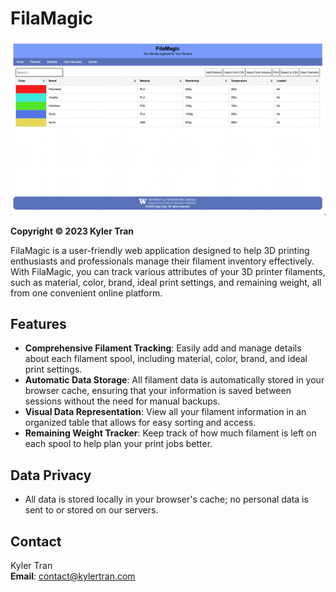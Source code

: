# FilaMagic
![Website Preview](preview.png)

**Copyright &copy; 2023 Kyler Tran**

FilaMagic is a user-friendly web application designed to help 3D printing enthusiasts and professionals manage their filament inventory effectively. With FilaMagic, you can track various attributes of your 3D printer filaments, such as material, color, brand, ideal print settings, and remaining weight, all from one convenient online platform.

## Features

- **Comprehensive Filament Tracking**: Easily add and manage details about each filament spool, including material, color, brand, and ideal print settings.
- **Automatic Data Storage**: All filament data is automatically stored in your browser cache, ensuring that your information is saved between sessions without the need for manual backups.
- **Visual Data Representation**: View all your filament information in an organized table that allows for easy sorting and access.
- **Remaining Weight Tracker**: Keep track of how much filament is left on each spool to help plan your print jobs better.

## Data Privacy

- All data is stored locally in your browser's cache; no personal data is sent to or stored on our servers.

## Contact
Kyler Tran  
**Email**: [contact@kylertran.com](mailto:contact@kylertran.com)

